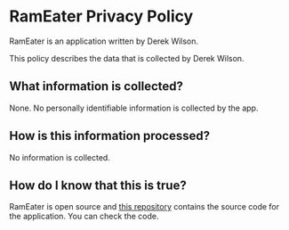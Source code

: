 # RamEater Privacy Policy #

RamEater is an application written by Derek Wilson.

This policy describes the data that is collected by Derek Wilson.

## What information is collected? ##

None. No personally identifiable information is collected by the app. 

## How is this information processed? ##

No information is collected.

## How do I know that this is true? ##

RamEater is open source and [this repository](https://github.com/derekwilson/RamEater) contains the source code for the application. You can check the code.

